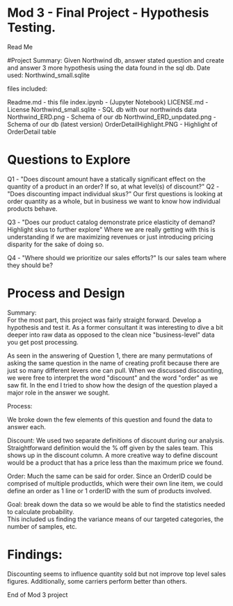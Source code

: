 # Mod 3 - Final Project - Hypothesis Testing.
Read Me

#Project Summary:
Given Northwind db, answer stated question and create and answer 3 more hypothesis using the data found in the sql db.
Date used:  Northwind_small.sqlite

files included:  

Readme.md                   - this file
index.ipynb                 - (Jupyter Notebook)
LICENSE.md                  - License
Northwind_small.sqlite      - SQL db with our northwinds data
Northwind_ERD.png           - Schema of our db
Northwind_ERD_unpdated.png  - Schema of our db (latest version)
OrderDetailHighlight.PNG    - Highlight of OrderDetail table

# Questions to Explore
Q1 - "Does discount amount have a statically significant effect on the quantity of a product in an order?  If so, at what level(s) of discount?"
Q2 - "Does discounting impact individual skus?" Our first questions is looking at order quantity as a whole, but in business we want to know how individual products behave.

Q3 - "Does our product catalog demonstrate price elasticity of demand? Highlight skus to further explore" Where we are really getting with this is understanding if we are maximizing revenues or just introducing pricing disparity for the sake of doing so.

Q4 - "Where should we prioritize our sales efforts?" Is our sales team where they should be?

# Process and Design

Summary:   
For the most part, this project was fairly straight forward.   Develop a hypothesis and test it.   As a former consultant it was interesting to dive a bit deeper into raw data as opposed to the clean nice "business-level" data you get post processing.  

As seen in the answering of Question 1, there are many permutations of asking the same question in the name of creating profit because there are just so many different levers one can pull.   When we discussed discounting, we were free to interpret the word "discount" and the word "order" as we saw fit.   In the end I tried to show how the design of the question played a major role in the answer we sought.

Process:

We broke down the few elements of this question and found the data to answer each.

Discount:  We used two separate definitions of discount during our analysis.  Straightforward definition would the % off given by the sales team.  This shows up in the discount column.  A more creative way to define discount would be a product that has a price less than the maximum price we found.

Order:  Much the same can be said for order.  Since an OrderID could be comprised of multiple productIds, which were their own line item, we could define an order as 1 line or 1 orderID with the sum of products involved.

Goal:  break down the data so we would be able to find the statistics needed to calculate probability.   
This included us finding the variance means of our targeted categories, the number of samples, etc.

# Findings:
Discounting seems to influence quantity sold but not improve top level sales figures.
Additionally, some carriers perform better than others.


End of Mod 3 project
